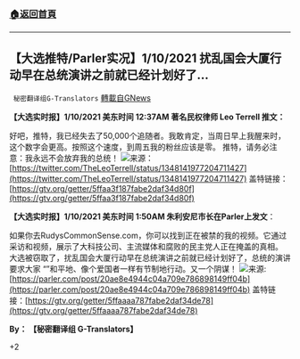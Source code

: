 ###  [:house:返回首頁](https://github.com/ourhimalayas/txt)
---

## 【大选推特/Parler实况】1/10/2021 扰乱国会大厦行动早在总统演讲之前就已经计划好了&#8230;
` 秘密翻译组G-Translators` [轉載自GNews](https://gnews.org/zh-hans/737553/)

**【大选实时报】1/10/2021 美东时间 12:37AM 著名民权律师 Leo Terrell 推文：**

好吧，推特，我已经失去了50,000个追随者。我敢肯定，当周日早上我醒来时，这个数字会更高。按照这个速度，到周五我的粉丝应该是零。 推特，请务必注意：我永远不会放弃我的总统！
![]()![](https://gnews.org/wp-content/uploads/2021/01/Capture-49.jpg)来源：[https://twitter.com/TheLeoTerrell/status/1348141977204711427](https://twitter.com/TheLeoTerrell/status/1348141977204711427)
盖特链接：[https://gtv.org/getter/5ffaa3f187fabe2daf34d80f](https://gtv.org/getter/5ffaa3f187fabe2daf34d80f)

**【大选实时报】1/10/2021 美东时间 1:50AM 朱利安尼市长在Parler上发文**：

如果你去RudysCommonSense.com，你可以找到正在被禁的我的视频。它通过采访和视频，展示了大科技公司、主流媒体和腐败的民主党人正在掩盖的真相。
大选被窃取了，扰乱国会大厦行动早在总统演讲之前就已经计划好了，总统的演讲要求大家 “”和平地、像个爱国者一样有节制地行动。又一个阴谋！
![]()![](https://gnews.org/wp-content/uploads/2021/01/Capture1-3.jpg)来源: [https://parler.com/post/20ae8e4944c04a709e786898149ff04b](https://parler.com/post/20ae8e4944c04a709e786898149ff04b)
盖特链接：[https://gtv.org/getter/5ffaaaa787fabe2daf34de78](https://gtv.org/getter/5ffaaaa787fabe2daf34de78)

**By： 【秘密翻译组 G-Translators】**

+2
